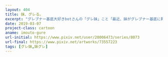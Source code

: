 ```yaml
---
layout: 404
title: 妹、グレる。
excerpt: "グレブナー基底大好きbotさんの「グレ妹」こと「最近、妹がグレブナー基底に興味を持ち始めたのだが。」の二次創作作品で、こちらは通称「妹グレ」です。妹ちゃん視点でグレ妹の登場人物たちの日常を描きました。"
date: 2019-03-07
project-class: cartoon
aname: imouto-gure
url-initial: https://www.pixiv.net/user/20006473/series/8073
url-final: https://www.pixiv.net/artworks/73557223
tags: [グレ妹,妹グレ]
---
```

